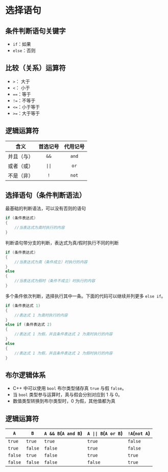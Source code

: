 # 选择语句

## 条件判断语句关键字

- `if`：如果
- `else`：否则

## 比较（关系）运算符

- `>`： 大于
- `<`： 小于
- `==`：等于
- `!=`：不等于
- `<=`：小于等于
- `>=`：大于等于

## 逻辑运算符


|    含义    | 首选记号 | 代用记号 |
| :--------: | :------: | :------: |
| 并且（与） |   `&&`   |  `and`   |
| 或者（或） |  `\|\|`  |   `or`   |
| 不是（非） |   `!`    |  `not`   |


## 选择语句（条件判断语法）

最基础的判断语法，可以没有否则的语句

```cpp
if (条件表达式)
{
    //当表达式为真时执行的内容
}
```

判断语句带分支的判断，表达式为真/假时执行不同的判断

```cpp
if (条件表达式)
{
    //当表达式为真（条件成立）时执行的内容
} 
else
{
    //当表达式为假时（条件不成立）时执行的内容
}
```

多个条件依次判断，选择执行其中一条。下面的代码可以继续并列更多 `else if`。

```cpp
if (条件表达式 1)
{
    //表达式 1 为真时执行的内容
} 
else if (条件表达式 2)
{
    //表达式 1 为假，并且条件表达式 2 为真时执行的内容
} 
else
{
    //表达式 1 为假，并且条件表达式 2 为假时执行的内容
}
```

## 布尔逻辑体系

- C++ 中可以使用 `bool` 布尔类型储存真 `true` 与假 `false`。
- 当 `bool` 类型参与运算时，真与假会分别对应到 $1$ 与 $0$。
- 数值类型转换到布尔类型时，$0$ 为假，其他值都为真

## 逻辑运算符


| `A`     | `B`     | `A && B`(`A and B`) | `A \|\| B`(`A or B`) | `!A`(`not A`) |
| ------- | ------- | ------------------- | -------------------- | ------------- |
| `true`  | `true`  | `true`              | `true`               | `false`       |
| `true`  | `false` | `false`             | `true`               | `false`       |
| `false` | `true`  | `false`             | `true`               | `true`        |
| `false` | `false` | `false`             | `false`              | `true`        |


